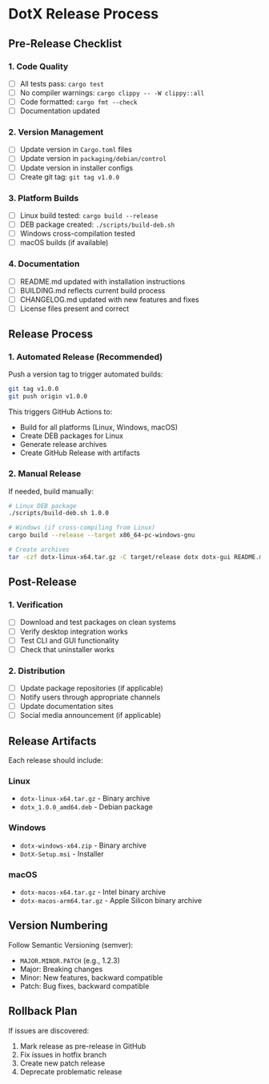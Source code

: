 # DotX Release Process

## Pre-Release Checklist

### 1. Code Quality
- [ ] All tests pass: `cargo test`
- [ ] No compiler warnings: `cargo clippy -- -W clippy::all`
- [ ] Code formatted: `cargo fmt --check`
- [ ] Documentation updated

### 2. Version Management
- [ ] Update version in `Cargo.toml` files
- [ ] Update version in `packaging/debian/control`
- [ ] Update version in installer configs
- [ ] Create git tag: `git tag v1.0.0`

### 3. Platform Builds
- [ ] Linux build tested: `cargo build --release`
- [ ] DEB package created: `./scripts/build-deb.sh`
- [ ] Windows cross-compilation tested
- [ ] macOS builds (if available)

### 4. Documentation
- [ ] README.md updated with installation instructions
- [ ] BUILDING.md reflects current build process
- [ ] CHANGELOG.md updated with new features and fixes
- [ ] License files present and correct

## Release Process

### 1. Automated Release (Recommended)
Push a version tag to trigger automated builds:

```bash
git tag v1.0.0
git push origin v1.0.0
```

This triggers GitHub Actions to:
- Build for all platforms (Linux, Windows, macOS)
- Create DEB packages for Linux
- Generate release archives
- Create GitHub Release with artifacts

### 2. Manual Release
If needed, build manually:

```bash
# Linux DEB package
./scripts/build-deb.sh 1.0.0

# Windows (if cross-compiling from Linux)
cargo build --release --target x86_64-pc-windows-gnu

# Create archives
tar -czf dotx-linux-x64.tar.gz -C target/release dotx dotx-gui README.md
```

## Post-Release

### 1. Verification
- [ ] Download and test packages on clean systems
- [ ] Verify desktop integration works
- [ ] Test CLI and GUI functionality
- [ ] Check that uninstaller works

### 2. Distribution
- [ ] Update package repositories (if applicable)
- [ ] Notify users through appropriate channels
- [ ] Update documentation sites
- [ ] Social media announcement (if applicable)

## Release Artifacts

Each release should include:

### Linux
- `dotx-linux-x64.tar.gz` - Binary archive
- `dotx_1.0.0_amd64.deb` - Debian package

### Windows  
- `dotx-windows-x64.zip` - Binary archive
- `DotX-Setup.msi` - Installer

### macOS
- `dotx-macos-x64.tar.gz` - Intel binary archive  
- `dotx-macos-arm64.tar.gz` - Apple Silicon binary archive

## Version Numbering

Follow Semantic Versioning (semver):
- `MAJOR.MINOR.PATCH` (e.g., 1.2.3)
- Major: Breaking changes
- Minor: New features, backward compatible
- Patch: Bug fixes, backward compatible

## Rollback Plan

If issues are discovered:
1. Mark release as pre-release in GitHub
2. Fix issues in hotfix branch
3. Create new patch release
4. Deprecate problematic release